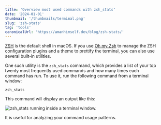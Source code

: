 ```yaml
---
title: 'Overview most used commands with zsh_stats'
date: '2024-01-01'
thumbnail: '/thumbnails/terminal.png'
slug: 'zsh-stats'
tag: 'tools'
canonicalUrl: 'https://amanhimself.dev/blog/zsh-stats/'
---
```


[ZSH](https://github.com/zsh-users/zsh) is the default shell in macOS. If you use [Oh my Zsh](https://ohmyz.sh/) to manage the ZSH configuration plugins and a theme to prettify the terminal, you can also use several built-in utilities.

One such utility is the `zsh_stats` command, which provides a list of your top twenty most frequently used commands and how many times each command has run. To use it, run the following command from a terminal window:

```shell
zsh_stats
```

This command will display an output like this:

![zsh_stats running inside a terminal window.](/images/zsh-stats.png)

It is useful for analyzing your command usage patterns.
